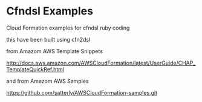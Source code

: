 # Cfndsl Examples
Cloud Formation examples for cfndsl ruby coding


this have been built using cfn2dsl


from Amazom AWS Template Snippets


http://docs.aws.amazon.com/AWSCloudFormation/latest/UserGuide/CHAP_TemplateQuickRef.html

and from Amazom AWS Samples

https://github.com/satterly/AWSCloudFormation-samples.git
